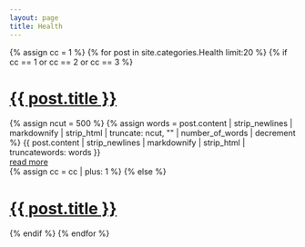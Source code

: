 ```yaml
---
layout: page
title: Health
---
```


{% assign cc = 1 %}
{% for post in site.categories.Health limit:20 %}
  {% if cc == 1 or cc == 2 or cc == 3 %}
    <h1>
      <a href="{{ post.url }}">{{ post.title }}</a>
    </h1>
      {% assign ncut = 500 %}
      {% assign words = post.content | strip_newlines | markdownify | strip_html | truncate: ncut, "" | number_of_words | decrement %}
      {{ post.content | strip_newlines | markdownify | strip_html | truncatewords: words }}
    <div>
      <a href='{{ post.url }}'>read more</a>
    </div>
    {% assign cc = cc | plus: 1 %}
  {% else %}
    <h1>
      <a href="{{ post.url }}">{{ post.title }}</a>
    </h1>
  {% endif %}
{% endfor %}
